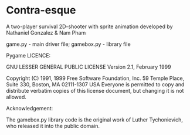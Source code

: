 # Contra-esque
A two-player survival 2D-shooter with sprite animation developed by Nathaniel Gonzalez &amp; Nam Pham


game.py - main driver file;
gamebox.py - library file


Pygame LICENCE:

 GNU LESSER GENERAL PUBLIC LICENSE
		       Version 2.1, February 1999

 Copyright (C) 1991, 1999 Free Software Foundation, Inc.
     59 Temple Place, Suite 330, Boston, MA  02111-1307  USA
 Everyone is permitted to copy and distribute verbatim copies
 of this license document, but changing it is not allowed.
 

Acknowledgement:
 
The gamebox.py library code is the original work of Luther Tychonievich, who released it
into the public domain.

